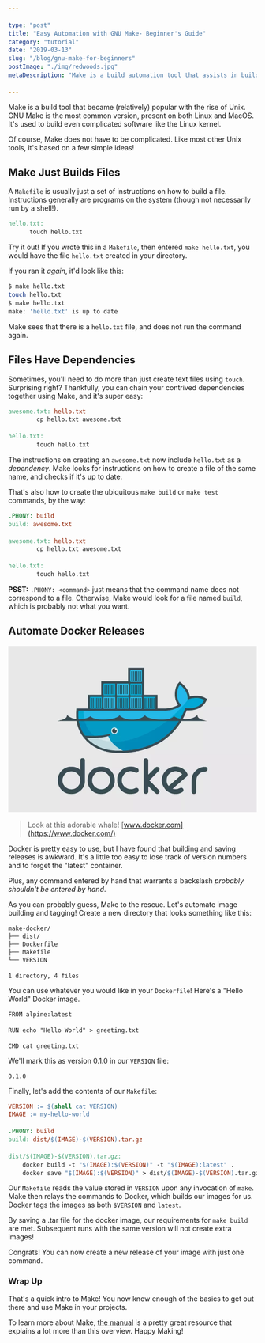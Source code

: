 ```yaml
---

type: "post"
title: "Easy Automation with GNU Make- Beginner's Guide"
category: "tutorial"
date: "2019-03-13"
slug: "/blog/gnu-make-for-beginners"
postImage: "./img/redwoods.jpg"
metaDescription: "Make is a build automation tool that assists in building complicated applications. Learn to use Make in your projects!"

---
```


Make is a build tool that became (relatively) popular with the rise of Unix. GNU Make is the most common version, present on both Linux and MacOS. It's used to build even complicated software like the Linux kernel.

Of course, Make does not have to be complicated. Like most other Unix tools, it's based on a few simple ideas!

## Make Just Builds Files

A `Makefile` is usually just a set of instructions on how to build a file. Instructions generally are programs on the system (though not necessarily run by a shell!).

```makefile
hello.txt:
      touch hello.txt
```

Try it out! If you wrote this in a `Makefile`, then entered `make hello.txt`, you would have the file `hello.txt` created in your directory.

If you ran it _again_, it'd look like this:

```bash
$ make hello.txt
touch hello.txt
$ make hello.txt
make: 'hello.txt' is up to date
```

Make sees that there is a `hello.txt` file, and does not run the command again.

## Files Have Dependencies

Sometimes, you'll need to do more than just create text files using `touch`. Surprising right? Thankfully, you can chain your contrived dependencies together using Make, and it's super easy:

```makefile
awesome.txt: hello.txt
        cp hello.txt awesome.txt

hello.txt:
        touch hello.txt
```

The instructions on creating an `awesome.txt` now include `hello.txt` as a _dependency_. Make looks for instructions on how to create a file of the same name, and checks if it's up to date.

That's also how to create the ubiquitous `make build` or `make test` commands, by the way:

```makefile
.PHONY: build
build: awesome.txt

awesome.txt: hello.txt
        cp hello.txt awesome.txt

hello.txt:
        touch hello.txt
```

**PSST:** `.PHONY: <command>` just means that the command name does not correspond to a file. Otherwise, Make would look for a file named `build`, which is probably not what you want.

## Automate Docker Releases

![The Docker Logo](./img/cute_whale.png)

> Look at this adorable whale! [www.docker.com](https://www.docker.com/)

Docker is pretty easy to use, but I have found that building and saving releases is awkward. It's a little too easy to lose track of version numbers and to forget the "latest" container.

Plus, any command entered by hand that warrants a backslash _probably shouldn't be entered by hand_.

As you can probably guess, Make to the rescue. Let's automate image building and tagging! Create a new directory that looks something like this:

```
make-docker/
├── dist/
├── Dockerfile
├── Makefile
└── VERSION

1 directory, 4 files
```

You can use whatever you would like in your `Dockerfile`! Here's a "Hello World" Docker image.

```docker
FROM alpine:latest

RUN echo "Hello World" > greeting.txt

CMD cat greeting.txt
```

We'll mark this as version 0.1.0 in our `VERSION` file:

```
0.1.0
```

Finally, let's add the contents of our `Makefile`:

```makefile
VERSION := $(shell cat VERSION)
IMAGE := my-hello-world

.PHONY: build
build: dist/$(IMAGE)-$(VERSION).tar.gz

dist/$(IMAGE)-$(VERSION).tar.gz:
	docker build -t "$(IMAGE):$(VERSION)" -t "$(IMAGE):latest" .
	docker save "$(IMAGE):$(VERSION)" > dist/$(IMAGE)-$(VERSION).tar.gz
```

Our `Makefile` reads the value stored in `VERSION` upon any invocation of `make`. Make then relays the commands to Docker, which builds our images for us. Docker tags the images as both `$VERSION` and `latest`.

By saving a .tar file for the docker image, our requirements for `make build` are met. Subsequent runs with the same version will not create extra images!

Congrats! You can now create a new release of your image with just one command.

### Wrap Up

That's a quick intro to Make! You now know enough of the basics to get out there and use Make in your projects.

To learn more about Make, [the manual](https://www.gnu.org/software/make/manual/make.html) is a pretty great resource that explains a lot more than this overview. Happy Making!
